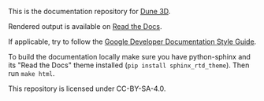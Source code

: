 This is the documentation repository for [Dune 3D](https://dune3d.org).

Rendered output is available on [Read the Docs](https://dune3d.readthedocs.io/).

If applicable, try to follow the [Google Developer Documentation Style 
Guide](https://developers.google.com/style/).

To build the documentation locally make sure you have python-sphinx and its "Read the Docs" theme installed (`pip install sphinx_rtd_theme`).
Then run `make html`.

This repository is licensed under CC-BY-SA-4.0.
